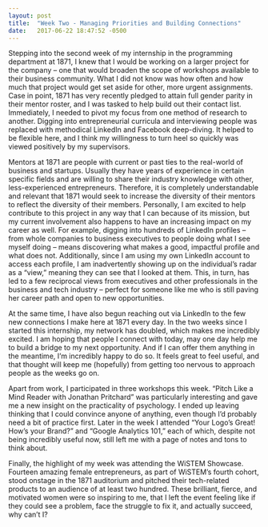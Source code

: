 ```yaml
---
layout: post
title:  "Week Two - Managing Priorities and Building Connections"
date:   2017-06-22 18:47:52 -0500
---
```

Stepping into the second week of my internship in the programming department at 1871, I knew that I would be working on a larger project for the company – one that would broaden the scope of workshops available to their business community.  What I did not know was how often and how much that project would get set aside for other, more urgent assignments.  Case in point, 1871 has very recently pledged to attain full gender parity in their mentor roster, and I was tasked to help build out their contact list.  Immediately, I needed to pivot my focus from one method of research to another.  Digging into entrepreneurial curricula and interviewing people was replaced with methodical LinkedIn and Facebook deep-diving.  It helped to be flexible here, and I think my willingness to turn heel so quickly was viewed positively by my supervisors.
	
  Mentors at 1871 are people with current or past ties to the real-world of business and startups.  Usually they have years of experience in certain specific fields and are willing to share their industry knowledge with other, less-experienced entrepreneurs.  Therefore, it is completely understandable and relevant that 1871 would seek to increase the diversity of their mentors to reflect the diversity of their members.  Personally, I am excited to help contribute to this project in any way that I can because of its mission, but my current involvement also happens to have an increasing impact on my career as well.  For example, digging into hundreds of LinkedIn profiles – from whole companies to business executives to people doing what I see myself doing – means discovering what makes a good, impactful profile and what does not.  Additionally, since I am using my own LinkedIn account to access each profile, I am inadvertently showing up on the individual’s radar as a “view,” meaning they can see that I looked at them.  This, in turn, has led to a few reciprocal views from executives and other professionals in the business and tech industry – perfect for someone like me who is still paving her career path and open to new opportunities.
	
  At the same time, I have also begun reaching out via LinkedIn to the few new connections I make here at 1871 every day.  In the two weeks since I started this internship, my network has doubled, which makes me incredibly excited.  I am hoping that people I connect with today, may one day help me to build a bridge to my next opportunity.  And if I can offer them anything in the meantime, I’m incredibly happy to do so.  It feels great to feel useful, and that thought will keep me (hopefully) from getting too nervous to approach people as the weeks go on.
	
  Apart from work, I participated in three workshops this week.  “Pitch Like a Mind Reader with Jonathan Pritchard” was particularly interesting and gave me a new insight on the practicality of psychology.  I ended up leaving thinking that I could convince anyone of anything, even though I’d probably need a bit of practice first.  Later in the week I attended “Your Logo’s Great!  How’s your Brand?” and “Google Analytics 101,” each of which, despite not being incredibly useful now, still left me with a page of notes and tons to think about.  
	
  Finally, the highlight of my week was attending the WiSTEM Showcase.  Fourteen amazing female entrepreneurs, as part of WiSTEM’s fourth cohort, stood onstage in the 1871 auditorium and pitched their tech-related products to an audience of at least two hundred.  These brilliant, fierce, and motivated women were so inspiring to me, that I left the event feeling like if they could see a problem, face the struggle to fix it, and actually succeed, why can’t I?
